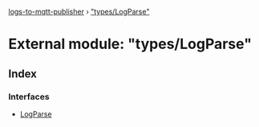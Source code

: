 [logs-to-mqtt-publisher](../README.md) › ["types/LogParse"](_types_logparse_.md)

# External module: "types/LogParse"

## Index

### Interfaces

* [LogParse](../interfaces/_types_logparse_.logparse.md)
